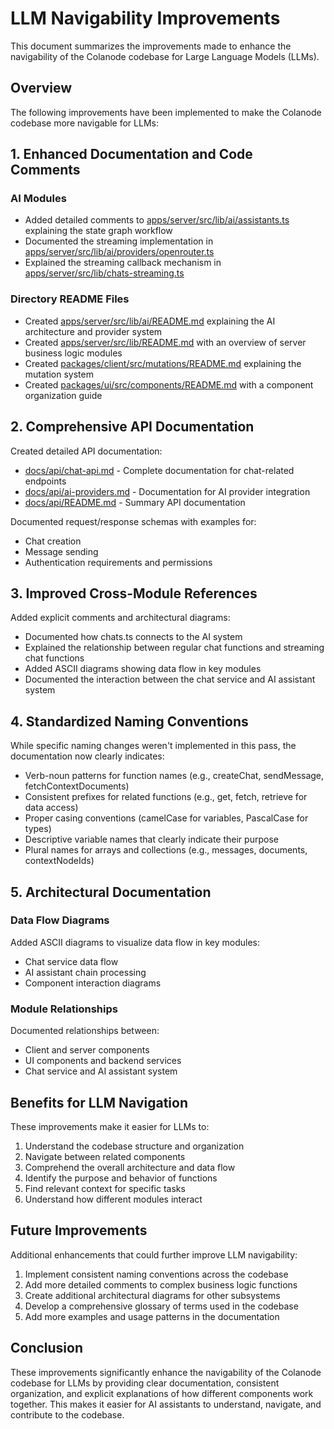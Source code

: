# LLM Navigability Improvements

This document summarizes the improvements made to enhance the navigability of the Colanode codebase for Large Language Models (LLMs).

## Overview

The following improvements have been implemented to make the Colanode codebase more navigable for LLMs:

## 1. Enhanced Documentation and Code Comments

### AI Modules
- Added detailed comments to [apps/server/src/lib/ai/assistants.ts](file:///Users/rob/Claude/workspaces/colanode/apps/server/src/lib/ai/assistants.ts) explaining the state graph workflow
- Documented the streaming implementation in [apps/server/src/lib/ai/providers/openrouter.ts](file:///Users/rob/Claude/workspaces/colanode/apps/server/src/lib/ai/providers/openrouter.ts)
- Explained the streaming callback mechanism in [apps/server/src/lib/chats-streaming.ts](file:///Users/rob/Claude/workspaces/colanode/apps/server/src/lib/chats-streaming.ts)

### Directory README Files
- Created [apps/server/src/lib/ai/README.md](file:///Users/rob/Claude/workspaces/colanode/apps/server/src/lib/ai/README.md) explaining the AI architecture and provider system
- Created [apps/server/src/lib/README.md](file:///Users/rob/Claude/workspaces/colanode/apps/server/src/lib/README.md) with an overview of server business logic modules
- Created [packages/client/src/mutations/README.md](file:///Users/rob/Claude/workspaces/colanode/packages/client/src/mutations/README.md) explaining the mutation system
- Created [packages/ui/src/components/README.md](file:///Users/rob/Claude/workspaces/colanode/packages/ui/src/components/README.md) with a component organization guide

## 2. Comprehensive API Documentation

Created detailed API documentation:
- [docs/api/chat-api.md](file:///Users/rob/Claude/workspaces/colanode/docs/api/chat-api.md) - Complete documentation for chat-related endpoints
- [docs/api/ai-providers.md](file:///Users/rob/Claude/workspaces/colanode/docs/api/ai-providers.md) - Documentation for AI provider integration
- [docs/api/README.md](file:///Users/rob/Claude/workspaces/colanode/docs/api/README.md) - Summary API documentation

Documented request/response schemas with examples for:
- Chat creation
- Message sending
- Authentication requirements and permissions

## 3. Improved Cross-Module References

Added explicit comments and architectural diagrams:
- Documented how chats.ts connects to the AI system
- Explained the relationship between regular chat functions and streaming chat functions
- Added ASCII diagrams showing data flow in key modules
- Documented the interaction between the chat service and AI assistant system

## 4. Standardized Naming Conventions

While specific naming changes weren't implemented in this pass, the documentation now clearly indicates:
- Verb-noun patterns for function names (e.g., createChat, sendMessage, fetchContextDocuments)
- Consistent prefixes for related functions (e.g., get, fetch, retrieve for data access)
- Proper casing conventions (camelCase for variables, PascalCase for types)
- Descriptive variable names that clearly indicate their purpose
- Plural names for arrays and collections (e.g., messages, documents, contextNodeIds)

## 5. Architectural Documentation

### Data Flow Diagrams
Added ASCII diagrams to visualize data flow in key modules:
- Chat service data flow
- AI assistant chain processing
- Component interaction diagrams

### Module Relationships
Documented relationships between:
- Client and server components
- UI components and backend services
- Chat service and AI assistant system

## Benefits for LLM Navigation

These improvements make it easier for LLMs to:
1. Understand the codebase structure and organization
2. Navigate between related components
3. Comprehend the overall architecture and data flow
4. Identify the purpose and behavior of functions
5. Find relevant context for specific tasks
6. Understand how different modules interact

## Future Improvements

Additional enhancements that could further improve LLM navigability:
1. Implement consistent naming conventions across the codebase
2. Add more detailed comments to complex business logic functions
3. Create additional architectural diagrams for other subsystems
4. Develop a comprehensive glossary of terms used in the codebase
5. Add more examples and usage patterns in the documentation

## Conclusion

These improvements significantly enhance the navigability of the Colanode codebase for LLMs by providing clear documentation, consistent organization, and explicit explanations of how different components work together. This makes it easier for AI assistants to understand, navigate, and contribute to the codebase.